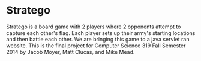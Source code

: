 Stratego
========
Stratego is a board game with 2 players where 2 opponents attempt to capture each other's flag. Each player sets up their army's starting locations and then battle each other. We are bringing this game to a java servlet ran website. This is the final project for Computer Science 319 Fall Semester 2014 by Jacob Moyer, Matt Clucas, and Mike Mead.
